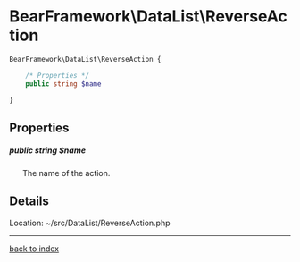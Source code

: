 # BearFramework\DataList\ReverseAction

```php
BearFramework\DataList\ReverseAction {

	/* Properties */
	public string $name

}
```

## Properties

##### public string $name

&nbsp;&nbsp;&nbsp;&nbsp;&nbsp;&nbsp;The name of the action.

## Details

Location: ~/src/DataList/ReverseAction.php

---

[back to index](index.md)

